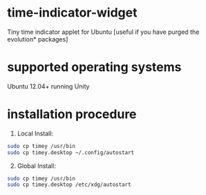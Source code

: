 time-indicator-widget
=====================

Tiny time indicator applet for Ubuntu [useful if you have purged the evolution* packages]

supported operating systems
===========================

Ubuntu 12.04+ running Unity

installation procedure
======================

1. Local Install:
```bash
sudo cp timey /usr/bin
sudo cp timey.desktop ~/.config/autostart
```
2. Global Install:
```bash
sudo cp timey /usr/bin
sudo cp timey.desktop /etc/xdg/autostart
```
